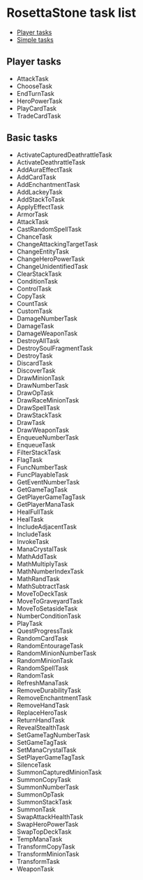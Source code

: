 # RosettaStone task list

- [Player tasks](#player-tasks)
- [Simple tasks](#simple-tasks)

## Player tasks

* AttackTask
* ChooseTask
* EndTurnTask
* HeroPowerTask
* PlayCardTask
* TradeCardTask

## Basic tasks

* ActivateCapturedDeathrattleTask
* ActivateDeathrattleTask
* AddAuraEffectTask
* AddCardTask
* AddEnchantmentTask
* AddLackeyTask
* AddStackToTask
* ApplyEffectTask
* ArmorTask
* AttackTask
* CastRandomSpellTask
* ChanceTask
* ChangeAttackingTargetTask
* ChangeEntityTask
* ChangeHeroPowerTask
* ChangeUnidentifiedTask
* ClearStackTask
* ConditionTask
* ControlTask
* CopyTask
* CountTask
* CustomTask
* DamageNumberTask
* DamageTask
* DamageWeaponTask
* DestroyAllTask
* DestroySoulFragmentTask
* DestroyTask
* DiscardTask
* DiscoverTask
* DrawMinionTask
* DrawNumberTask
* DrawOpTask
* DrawRaceMinionTask
* DrawSpellTask
* DrawStackTask
* DrawTask
* DrawWeaponTask
* EnqueueNumberTask
* EnqueueTask
* FilterStackTask
* FlagTask
* FuncNumberTask
* FuncPlayableTask
* GetEventNumberTask
* GetGameTagTask
* GetPlayerGameTagTask
* GetPlayerManaTask
* HealFullTask
* HealTask
* IncludeAdjacentTask
* IncludeTask
* InvokeTask
* ManaCrystalTask
* MathAddTask
* MathMultiplyTask
* MathNumberIndexTask
* MathRandTask
* MathSubtractTask
* MoveToDeckTask
* MoveToGraveyardTask
* MoveToSetasideTask
* NumberConditionTask
* PlayTask
* QuestProgressTask
* RandomCardTask
* RandomEntourageTask
* RandomMinionNumberTask
* RandomMinionTask
* RandomSpellTask
* RandomTask
* RefreshManaTask
* RemoveDurabilityTask
* RemoveEnchantmentTask
* RemoveHandTask
* ReplaceHeroTask
* ReturnHandTask
* RevealStealthTask
* SetGameTagNumberTask
* SetGameTagTask
* SetManaCrystalTask
* SetPlayerGameTagTask
* SilenceTask
* SummonCapturedMinionTask
* SummonCopyTask
* SummonNumberTask
* SummonOpTask
* SummonStackTask
* SummonTask
* SwapAttackHealthTask
* SwapHeroPowerTask
* SwapTopDeckTask
* TempManaTask
* TransformCopyTask
* TransformMinionTask
* TransformTask
* WeaponTask